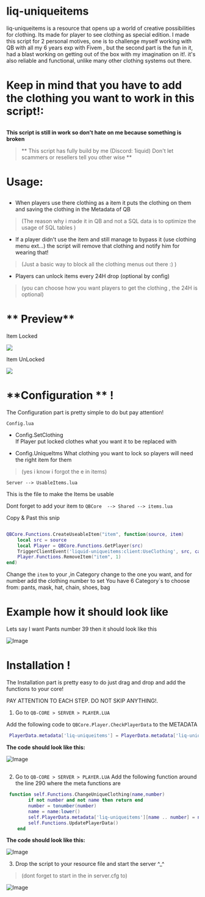 # liq-uniqueitems

liq-uniqueitems is a resource that opens up a world of creative possibilities for clothing. Its made for player to see clothing as special edition. I made this script for 2 personal motives, one is to challenge myself working with QB with all my 6 years exp with Fivem , but the second part is the fun in it, had a blast working on getting out of the box with my imagination on it!.  it's also reliable and functional, unlike many other clothing systems out there.
##
# Keep in mind that you have to add the clothing you want to work in this script!:
##

**This script is still in work so don't hate on me because something is broken** 

>** This script has fully build by me (Discord: 1iquid) Don't let scammers or resellers tell you other wise  **


# Usage:
##

- When players use there clothing as a item it puts the clothing on them and saving the clothing in the Metadata of QB 

> (The reason why i made it in QB and not a SQL data is to optimize the usage of SQL tables  ) 


- If a player didn't use the item and still manage to bypass it (use clothing menu ext...) the script will remove that clothing and notify him for wearing that!
> (Just a basic way to block all the clothing menus out there :) )


- Players can unlock items every 24H drop (optional by config)
> (you can choose how you want players to get the clothing , the 24H is optional)


# ** Preview**

Item Locked 

![](https://cdn.discordapp.com/attachments/523080900259610634/1134612271155396648/helmetoff.gif)

Item UnLocked 

![](https://cdn.discordapp.com/attachments/523080900259610634/1134612270551404595/helmeton.gif)


# **Configuration ** !   
  The Configuration part is pretty simple to do but pay attention!

```Config.lua```

- Config.SetClothing  
If Player put locked clothes what you want it to be replaced with

- Config.UniqueItms 
What clothing you want to lock so players will need the right item for them
> (yes i know i forgot the e in items)

```Server --> UsableItems.lua ```

This is the file to make the Items be usable

Dont forget to add your item to ```QBCore  --> Shared --> items.lua```

Copy & Past this snip

```lua

QBCore.Functions.CreateUseableItem("item", function(source, item)
    local src = source
    local Player = QBCore.Functions.GetPlayer(src)
    TriggerClientEvent('liquid-uniqueitems:client:UseClothing', src, category, number)
    Player.Functions.RemoveItem("item", 1) 
end)
```

Change the ```item``` to your  ,in Category change to the one you want, and for number add the clothing number to set
You have 6 Category`s to choose from: pants, mask, hat, chain, shoes, bag

# Example how it should look like

Lets say I want Pants number 39 then it should look like this

![Image](https://user-images.githubusercontent.com/107668517/256893651-dd2dd27b-24ca-439e-8e58-a6431e1e632d.png)



# **Installation** !
  The Installation part is pretty easy to do just drag and drop and add the functions to your core!

PAY ATTENTION TO EACH STEP. DO NOT SKIP ANYTHING!.

1. Go to ```QB-CORE > SERVER > PLAYER.LUA```

Add the following code to ``` QBCore.Player.CheckPlayerData ```  to the METADATA
```lua
 PlayerData.metadata['liq-uniqueitems'] = PlayerData.metadata['liq-uniqueitems'] or {}
```

**The code should look like this:**



![Image](https://user-images.githubusercontent.com/107668517/256931342-3d6dc3d9-69d5-486b-adc7-f519ebdee68e.png)



##


2. Go to ```QB-CORE > SERVER > PLAYER.LUA```  Add the following function around the line 290 where the meta functions are
```lua
 function self.Functions.ChangeUniqueClothing(name,number)
        if not number and not name then return end
        number = tonumber(number)
        name = name:lower()
        self.PlayerData.metadata['liq-uniqueitems'][name .. number] = number
        self.Functions.UpdatePlayerData()
    end
```

**The code should look like this:**


![Image](https://user-images.githubusercontent.com/107668517/256885239-7058dbe4-e25f-4809-8d52-8eedc598b921.png)


3. Drop the script to your resource file and start the server ^_^
> (dont forget to start in the in server.cfg to)



![Image](https://user-images.githubusercontent.com/107668517/256880739-3ab5aece-ab64-4bc2-b301-bbb81e1043d9.gif)
